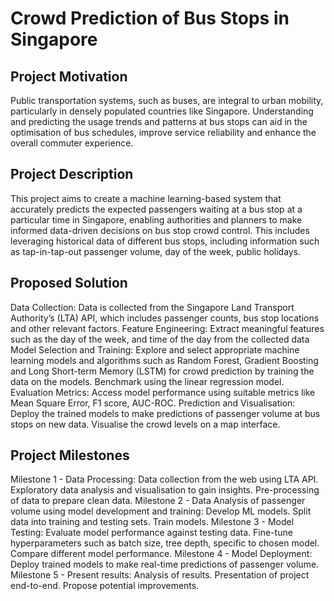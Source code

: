 # Crowd Prediction of Bus Stops in Singapore

## Project Motivation
Public transportation systems, such as buses, are integral to urban mobility, particularly in densely populated countries like Singapore. Understanding and predicting the usage trends and patterns at bus stops can aid in the optimisation of bus schedules, improve service reliability and enhance the overall commuter experience.

## Project Description
This project aims to create a machine learning-based system that accurately predicts the expected passengers waiting at a bus stop at a particular time in Singapore, enabling authorities and planners to make informed data-driven decisions on bus stop crowd control. This includes leveraging historical data of different bus stops, including information such as tap-in-tap-out passenger volume, day of the week, public holidays.

## Proposed Solution
Data Collection: Data is collected from the Singapore Land Transport Authority’s (LTA) API, which includes passenger counts, bus stop locations and other relevant factors.
Feature Engineering: Extract meaningful features such as the day of the week, and time of the day from the collected data
Model Selection and Training: Explore and select appropriate machine learning models and algorithms such as Random Forest, Gradient Boosting and Long Short-term Memory (LSTM) for crowd prediction by training the data on the models. Benchmark using the linear regression model. 
Evaluation Metrics: Access model performance using suitable metrics like Mean Square Error, F1 score, AUC-ROC. 
Prediction and Visualisation: Deploy the trained models to make predictions of passenger volume at bus stops on new data. Visualise the crowd levels on a map interface.

## Project Milestones 
Milestone 1 - Data Processing:
Data collection from the web using LTA  API. Exploratory data analysis and visualisation to gain insights. Pre-processing of data to prepare clean data.
Milestone 2 - Data Analysis of passenger volume using model development and training:
Develop ML models. Split data into training and testing sets. Train models.
Milestone 3 - Model Testing:
Evaluate model performance against testing data. Fine-tune hyperparameters such as batch size, tree depth, specific to chosen model. Compare different model performance.
Milestone 4 - Model Deployment:
Deploy trained models to make real-time predictions of passenger volume.
Milestone 5 - Present results:
Analysis of results. Presentation of project end-to-end. Propose potential improvements. 
